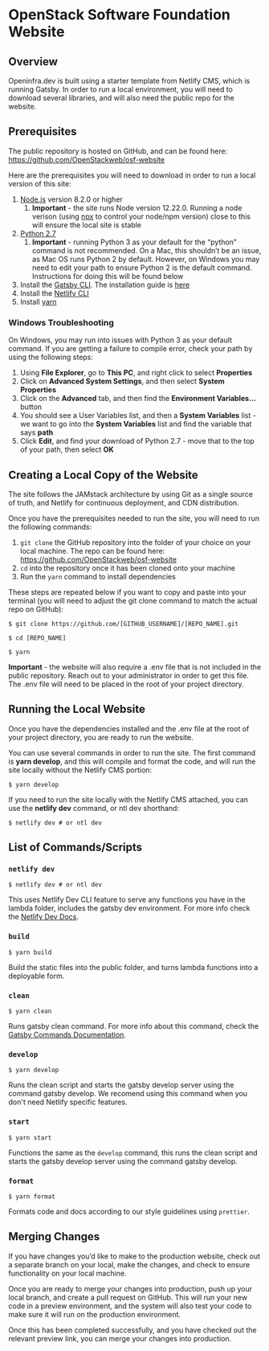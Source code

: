 # OpenStack Software Foundation Website

## Overview

Openinfra.dev is built using a starter template from Netlify CMS, which is running Gatsby. In order to run a local environment, you will need to download several libraries, and will also need the public repo for the website.

## Prerequisites

The public repository is hosted on GitHub, and can be found here: https://github.com/OpenStackweb/osf-website

Here are the prerequisites you will need to download in order to run a local version of this site:

1. [Node.js](https://nodejs.org/en/download/) version 8.2.0 or higher
   1. **Important** - the site runs Node version 12.22.0. Running a node verison (using [npx](https://www.npmjs.com/package/npx) to control your node/npm version) close to this will ensure the local site is stable
2. [Python 2.7](https://www.python.org/download/releases/2.7/)
   1. **Important** - running Python 3 as your default for the “python” command is not recommended. On a Mac, this shouldn’t be an issue, as Mac OS runs Python 2 by default. However, on Windows you may need to edit your path to ensure Python 2 is the default command. Instructions for doing this will be found below
3. Install the [Gatsby CLI](https://www.npmjs.com/package/gatsby-cli). The installation guide is [here](https://www.gatsbyjs.com/docs/tutorial/part-0/#using-the-gatsby-cli)
4. Install the [Netlify CLI](https://github.com/netlify/cli)
5. Install [yarn](https://yarnpkg.com/en/docs/install)

### Windows Troubleshooting

On Windows, you may run into issues with Python 3 as your default command. If you are getting a failure to compile error, check your path by using the following steps:

1. Using **File Explorer**, go to **This PC**, and right click to select **Properties**
2. Click on **Advanced System Settings**, and then select **System Properties**
3. Click on the **Advanced** tab, and then find the **Environment Variables…** button
4. You should see a User Variables list, and then a **System Variables** list - we want to go into the **System Variables** list and find the variable that says **path**
5. Click **Edit**, and find your download of Python 2.7 - move that to the top of your path, then select **OK**

## Creating a Local Copy of the Website

The site follows the JAMstack architecture by using Git as a single source of truth, and Netlify for continuous deployment, and CDN distribution.

Once you have the prerequisites needed to run the site, you will need to run the following commands:

1. `git clone` the GitHub repository into the folder of your choice on your local machine. The repo can be found here: https://github.com/OpenStackweb/osf-website
2. `cd` into the repository once it has been cloned onto your machine
3. Run the `yarn` command to install dependencies

These steps are repeated below if you want to copy and paste into your terminal (you will need to adjust the git clone command to match the actual repo on GitHub):
```
$ git clone https://github.com/[GITHUB_USERNAME]/[REPO_NAME].git

$ cd [REPO_NAME]

$ yarn
```
**Important** - the website will also require a .env file that is not included in the public repository. Reach out to your administrator in order to get this file. The .env file will need to be placed in the root of your project directory.

## Running the Local Website

Once you have the dependencies installed and the .env file at the root of your project directory, you are ready to run the website.

You can use several commands in order to run the site. The first command is **yarn develop**, and this will compile and format the code, and will run the site locally without the Netlify CMS portion:
```
$ yarn develop
```

If you need to run the site locally with the Netlify CMS attached, you can use the **netlify dev** command, or ntl dev shorthand:
```
$ netlify dev # or ntl dev
```

## List of Commands/Scripts

### `netlify dev`
```
$ netlify dev # or ntl dev
```
This uses Netlify Dev CLI feature to serve any functions you have in the lambda folder, includes the gatsby dev environment. For more info check the [Netlify Dev Docs](https://github.com/netlify/cli/blob/master/docs/netlify-dev.md).

### `build`

```
$ yarn build
```
Build the static files into the public folder, and turns lambda functions into a deployable form.

### `clean`

```
$ yarn clean
```
Runs gatsby clean command. For more info about this command, check the [Gatsby Commands Documentation](https://www.gatsbyjs.com/docs/reference/gatsby-cli/#clean).

### `develop`

```
$ yarn develop
```
Runs the clean script and starts the gatsby develop server using the command gatsby develop. We recomend using this command when you don't need Netlify specific features.

### `start`

```
$ yarn start
```
Functions the same as the `develop` command, this runs the clean script and starts the gatsby develop server using the command gatsby develop.

### `format`

```
$ yarn format
```

Formats code and docs according to our style guidelines using `prettier`.


## Merging Changes

If you have changes you’d like to make to the production website, check out a separate branch on your local, make the changes, and check to ensure functionality on your local machine.

Once you are ready to merge your changes into production, push up your local branch, and create a pull request on GitHub. This will run your new code in a preview environment, and the system will also test your code to make sure it will run on the production environment.

Once this has been completed successfully, and you have checked out the relevant preview link, you can merge your changes into production.